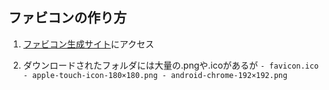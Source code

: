 ## ファビコンの作り方

  1. [ファビコン生成サイト](https://ao-system.net/favicongenerator/)にアクセス

  2. ダウンロードされたフォルダには大量の.pngや.icoがあるが
    ```
    - favicon.ico
    - apple-touch-icon-180×180.png
    - android-chrome-192×192.png
    ```

